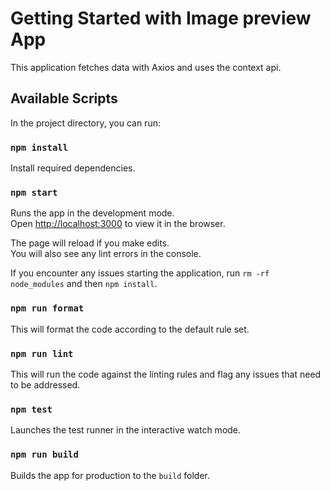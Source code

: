 # Getting Started with Image preview App

This application fetches data with Axios and uses the context api.

## Available Scripts

In the project directory, you can run:

### `npm install`

Install required dependencies.

### `npm start`

Runs the app in the development mode.\
Open [http://localhost:3000](http://localhost:3000) to view it in the browser.

The page will reload if you make edits.\
You will also see any lint errors in the console.

If you encounter any issues starting the application, run `rm -rf node_modules` and then `npm install`.

### `npm run format`

This will format the code according to the default rule set.

### `npm run lint`

This will run the code against the linting rules and flag any issues that need to be addressed.

### `npm test`

Launches the test runner in the interactive watch mode.

### `npm run build`

Builds the app for production to the `build` folder.
